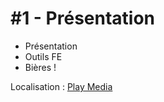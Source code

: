 # #1 - Présentation

- Présentation
- Outils FE
- Bières !

Localisation : [Play Media](http://playtv.fr)
